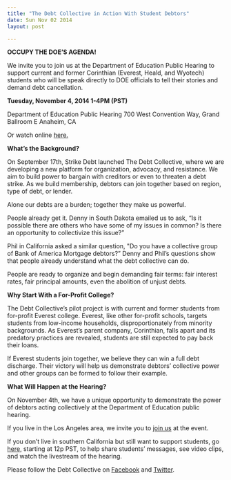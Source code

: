 ```yaml
---
title: "The Debt Collective in Action With Student Debtors"
date: Sun Nov 02 2014
layout: post

---
```



**OCCUPY THE DOE’S AGENDA!**

We invite you to join us at the Department of Education Public Hearing to support current and former Corinthian (Everest, Heald, and Wyotech) students who will be speak directly to DOE officials to tell their stories and demand debt cancellation.

**Tuesday, November 4, 2014 1-4PM (PST)**

Department of Education Public Hearing
700 West  Convention Way, Grand Ballroom E
Anaheim, CA

Or watch online [here.](http://corinthian.debt.is) 

**What’s the Background?**

On September 17th, Strike Debt launched The Debt Collective, where we are developing a new platform for organization, advocacy, and resistance. We aim to build power to bargain with creditors or even to threaten a debt strike. As we build membership, debtors can join together based on region, type of debt, or lender.

Alone our debts are a burden; together they make us powerful.

People already get it.  Denny in South Dakota emailed us to ask, “Is it possible there are others who have some of my issues in common? Is there an opportunity to collectivize this issue?”

Phil in California asked a similar question, "Do you have a collective group of Bank of America Mortgage debtors?” Denny and Phil’s questions show that people already understand what the debt collective can do.

People are ready to organize and begin demanding fair terms: fair interest rates, fair principal amounts, even the abolition of unjust debts.

**Why Start With a For-Profit College?**

The Debt Collective’s pilot project is with current and former students from for-profit Everest college. Everest, like other for-profit schools, targets students from low-income households, disproportionately from minority backgrounds. As Everest’s parent company, Corinthian, falls apart and its predatory practices are revealed, students are still expected to pay back their loans. 

If Everest students join together, we believe they can win a full debt discharge. Their victory will help us demonstrate debtors’ collective power and other groups can be formed to follow their example.

**What Will Happen at the Hearing?**

On November 4th, we have a unique opportunity to demonstrate the power of debtors acting collectively at the Department of Education public hearing.

If you live in the Los Angeles area, we invite you to [join us](http://www.facebook.com/events/391157897699338/) at the event.

If you don’t live in southern California but still want to support students, go [here](http://corinthian.debt.is), starting at 12p PST, to help share students’ messages, see video clips, and watch the livestream of the hearing.

Please follow the Debt Collective on [Facebook](http://www.facebook.com/DebtCollective) and [Twitter](http://twitter.com/strikedebt).

